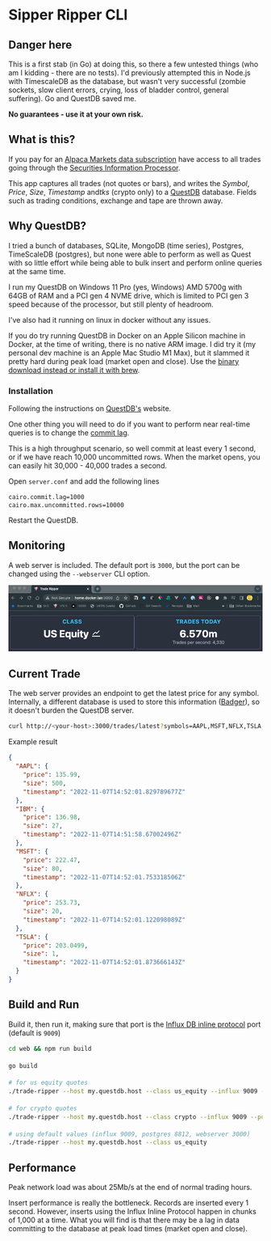 # Sipper Ripper CLI

## Danger here

This is a first stab (in Go) at doing this, so there a few untested things (who am I kidding - there are no tests).  I'd previously attempted this in Node.js with TimescaleDB as the database, but wasn't very successful (zombie sockets, slow client errors, crying, loss of bladder control, general suffering).  Go and QuestDB saved me.

**No guarantees - use it at your own risk.**

## What is this?

If you pay for
an [Alpaca Markets data subscription](https://alpaca.markets/docs/api-references/market-data-api/stock-pricing-data/realtime/)
have access to all trades going through
the [Securities Information Processor](https://polygon.io/blog/understanding-the-sips/).

This app captures all trades (not quotes or bars), and writes the *Symbol*, *Price*, *Size*, *Timestamp* and*tks* (crypto only) to
a [QuestDB](https://questdb.io/docs/) database. Fields such as trading conditions, exchange and tape are thrown away.

## Why QuestDB?

I tried a bunch of databases, SQLite, MongoDB (time series), Postgres, TimeScaleDB (postgres), but none were able to
perform as well as Quest with so little effort while being able to bulk insert and perform online queries at the same
time.

I run my QuestDB on Windows 11 Pro (yes, Windows) AMD 5700g with 64GB of RAM and a PCI gen 4 NVME drive, which is
limited to PCI gen 3 speed because of the processor, but still plenty of headroom.

I've also had it running on linux in docker without any issues.

If you do try running QuestDB in Docker on an Apple Silicon machine in Docker, at the time of writing, there is no native ARM image.  I did try it (my personal dev machine is an Apple Mac Studio M1 Max), but it slammed it pretty hard during peak load (market open and close).  Use
the [binary download instead or install it with brew](https://questdb.io/docs/get-started/homebrew).



### Installation

Following the instructions on [QuestDB's](https://questdb.io/docs/get-started/binaries/) website.

One other thing you will need to do if you want to perform near real-time queries is to change
the [commit lag](https://questdb.io/docs/guides/out-of-order-commit-lag/).

This is a high throughput scenario, so well commit at least every 1 second, or if we have reach 10,000 uncommitted rows.  When the market opens, you can easily hit 30,000 - 40,000 trades a second.

Open `server.conf` and add the following lines

```
cairo.commit.lag=1000
cairo.max.uncommitted.rows=10000
```

Restart the QuestDB.

## Monitoring

A web server is included.  The default port is `3000`, but the port can be changed using the `--webserver` CLI option.

![web view](_docs/web_view.png)

## Current Trade

The web server provides an endpoint to get the latest price for any symbol.  Internally, a different database is used to store this information ([Badger](https://github.com/dgraph-io/badger)), so it doesn't burden the QuestDB server.

```bash
curl http://<your-host>:3000/trades/latest?symbols=AAPL,MSFT,NFLX,TSLA,IBM -H "Accept: application/json"
```

Example result

```json
{
  "AAPL": {
    "price": 135.99,
    "size": 500,
    "timestamp": "2022-11-07T14:52:01.829789677Z"
  },
  "IBM": {
    "price": 136.98,
    "size": 27,
    "timestamp": "2022-11-07T14:51:58.67002496Z"
  },
  "MSFT": {
    "price": 222.47,
    "size": 80,
    "timestamp": "2022-11-07T14:52:01.753318506Z"
  },
  "NFLX": {
    "price": 253.73,
    "size": 20,
    "timestamp": "2022-11-07T14:52:01.122098089Z"
  },
  "TSLA": {
    "price": 203.0499,
    "size": 1,
    "timestamp": "2022-11-07T14:52:01.873666143Z"
  }
}
```


## Build and Run

Build it, then run it, making sure that port is
the [Influx DB inline protocol](https://questdb.io/docs/develop/insert-data/#influxdb-line-protocol) port (default
is `9009`)

```bash
cd web && npm run build

go build

# for us equity quotes
./trade-ripper --host my.questdb.host --class us_equity --influx 9009 --postgres 8812 --webserver 3000 

# for crypto quotes
./trade-ripper --host my.questdb.host --class crypto --influx 9009 --postgres 8812 --webserver 3000

# using default values (influx 9009, postgres 8812, webserver 3000)
./trade-ripper --host my.questdb.host --class us_equity
```

## Performance

Peak network load was about 25Mb/s at the end of normal trading hours.

Insert performance is really the bottleneck.  Records are inserted every 1 second.  However, inserts using the Influx Inline Protocol happen in chunks of 1,000 at a time.  What you will find is that there may be a lag in data committing to the database at peak load times (market open and close).



